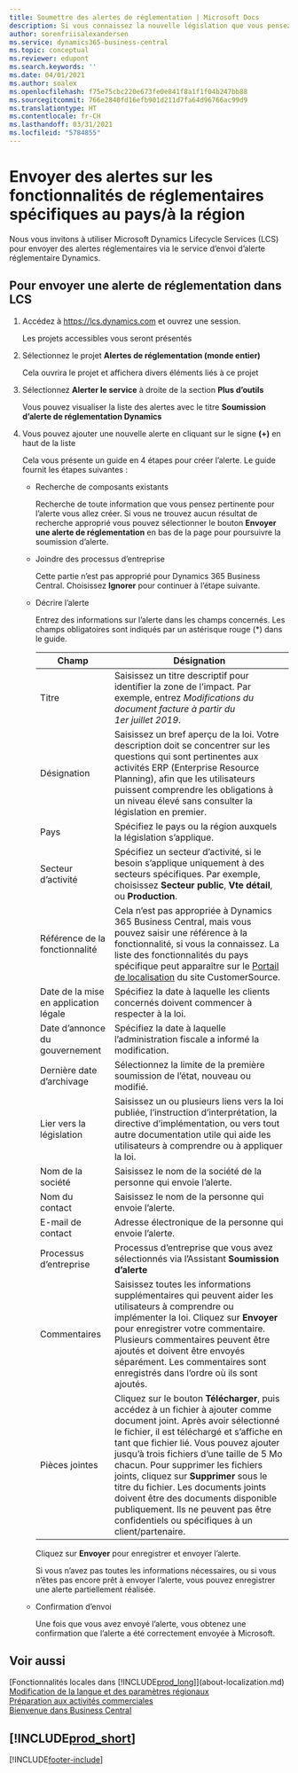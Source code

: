 ```yaml
---
title: Soumettre des alertes de réglementation | Microsoft Docs
description: Si vous connaissez la nouvelle législation que vous pensez nécessite la prise en charge de la fonctionnalité Business Central, vous pouvez suivre ce guide pour envoyer une alerte réglementaire à l’équipe produit.
author: sorenfriisalexandersen
ms.service: dynamics365-business-central
ms.topic: conceptual
ms.reviewer: edupont
ms.search.keywords: ''
ms.date: 04/01/2021
ms.author: soalex
ms.openlocfilehash: f75e75cbc220e673fe0e841f8a1f1f04b247bb88
ms.sourcegitcommit: 766e2840fd16efb901d211d7fa64d96766ac99d9
ms.translationtype: HT
ms.contentlocale: fr-CH
ms.lasthandoff: 03/31/2021
ms.locfileid: "5784855"
---
```

# <a name="submit-alerts-about-countryregion-specific-regulatory-features"></a>Envoyer des alertes sur les fonctionnalités de réglementaires spécifiques au pays/à la région

Nous vous invitons à utiliser Microsoft Dynamics Lifecycle Services (LCS) pour envoyer des alertes réglementaires via le service d’envoi d’alerte réglementaire Dynamics.  

## <a name="to-submit-a-regulatory-alert-in-lcs"></a>Pour envoyer une alerte de réglementation dans LCS

1. Accédez à https://lcs.dynamics.com et ouvrez une session.  

    Les projets accessibles vous seront présentés

2. Sélectionnez le projet **Alertes de réglementation (monde entier)**

    Cela ouvrira le projet et affichera divers éléments liés à ce projet

3. Sélectionnez **Alerter le service** à droite de la section **Plus d’outils**

    Vous pouvez visualiser la liste des alertes avec le titre **Soumission d’alerte de réglementation Dynamics**

4. Vous pouvez ajouter une nouvelle alerte en cliquant sur le signe **(+)** en haut de la liste

    Cela vous présente un guide en 4 étapes pour créer l’alerte. Le guide fournit les étapes suivantes :
    - Recherche de composants existants

        Recherche de toute information que vous pensez pertinente pour l’alerte vous allez créer. Si vous ne trouvez aucun résultat de recherche approprié vous pouvez sélectionner le bouton **Envoyer une alerte de réglementation** en bas de la page pour poursuivre la soumission d’alerte.
    - Joindre des processus d’entreprise

        Cette partie n’est pas approprié pour Dynamics 365 Business Central. Choisissez **Ignorer** pour continuer à l’étape suivante.
    - Décrire l’alerte

        Entrez des informations sur l’alerte dans les champs concernés. Les champs obligatoires sont indiqués par un astérisque rouge (\*) dans le guide.

        |Champ        |Désignation                               |
        |-------------|------------------------------------------|
        |Titre  | Saisissez un titre descriptif pour identifier la zone de l’impact. Par exemple, entrez *Modifications du document facture à partir du 1er juillet 2019*. |
        |Désignation  | Saisissez un bref aperçu de la loi. Votre description doit se concentrer sur les questions qui sont pertinentes aux activités ERP (Enterprise Resource Planning), afin que les utilisateurs puissent comprendre les obligations à un niveau élevé sans consulter la législation en premier.|
        |Pays  | Spécifiez le pays ou la région auxquels la législation s’applique.|
        |Secteur d’activité| Spécifiez un secteur d’activité, si le besoin s’applique uniquement à des secteurs spécifiques. Par exemple, choisissez **Secteur public**, **Vte détail**, ou **Production**.|
        |Référence de la fonctionnalité  | Cela n’est pas appropriée à Dynamics 365 Business Central, mais vous pouvez saisir une référence à la fonctionnalité, si vous la connaissez. La liste des fonctionnalités du pays spécifique peut apparaître sur le [Portail de localisation](/dynamics/s-e/) du site CustomerSource. |
        |Date de la mise en application légale  | Spécifiez la date à laquelle les clients concernés doivent commencer à respecter à la loi.|
        |Date d’annonce du gouvernement  | Spécifiez la date à laquelle l’administration fiscale a informé la modification.|
        |Dernière date d’archivage  | Sélectionnez la limite de la première soumission de l’état, nouveau ou modifié.|
        |Lier vers la législation  | Saisissez un ou plusieurs liens vers la loi publiée, l’instruction d’interprétation, la directive d’implémentation, ou vers tout autre documentation utile qui aide les utilisateurs à comprendre ou à appliquer la loi.|
        |Nom de la société  | Saisissez le nom de la société de la personne qui envoie l’alerte.|
        |Nom du contact  | Saisissez le nom de la personne qui envoie l’alerte. |
        |E-mail de contact  | Adresse électronique de la personne qui envoie l’alerte.|
        |Processus d’entreprise  | Processus d’entreprise que vous avez sélectionnés via l’Assistant **Soumission d’alerte**|
        |Commentaires  | Saisissez toutes les informations supplémentaires qui peuvent aider les utilisateurs à comprendre ou implémenter la loi. Cliquez sur **Envoyer** pour enregistrer votre commentaire. Plusieurs commentaires peuvent être ajoutés et doivent être envoyés séparément. Les commentaires sont enregistrés dans l’ordre où ils sont ajoutés. |
        |Pièces jointes  | Cliquez sur le bouton **Télécharger**, puis accédez à un fichier à ajouter comme document joint. Après avoir sélectionné le fichier, il est téléchargé et s’affiche en tant que fichier lié. Vous pouvez ajouter jusqu’à trois fichiers d’une taille de 5 Mo chacun. Pour supprimer les fichiers joints, cliquez sur **Supprimer** sous le titre du fichier. Les documents joints doivent être des documents disponible publiquement. Ils ne peuvent pas être confidentiels ou spécifiques à un client/partenaire.|

        Cliquez sur **Envoyer** pour enregistrer et envoyer l’alerte.

        Si vous n’avez pas toutes les informations nécessaires, ou si vous n’êtes pas encore prêt à envoyer l’alerte, vous pouvez enregistrer une alerte partiellement réalisée.

    - Confirmation d’envoi

      Une fois que vous avez envoyé l’alerte, vous obtenez une confirmation que l’alerte a été correctement envoyée à Microsoft.

## <a name="see-also"></a>Voir aussi

[Fonctionnalités locales dans [!INCLUDE[prod_long](includes/prod_long.md)]](about-localization.md)  
[Modification de la langue et des paramètres régionaux](about-locale-language.md)  
[Préparation aux activités commerciales](ui-get-ready-business.md)  
[Bienvenue dans Business Central](index.md)  

## [!INCLUDE[prod_short](includes/free_trial_md.md)]  


[!INCLUDE[footer-include](includes/footer-banner.md)]